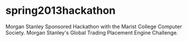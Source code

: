 spring2013hackathon
===================

Morgan Stanley Sponsored Hackathon with the Marist College Computer Society.  Morgan Stanley's Global Trading Placement Engine Challenge.
